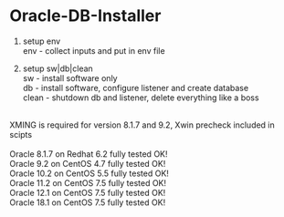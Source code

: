 # Oracle-DB-Installer

1. setup env <br />
env - collect inputs and put in env file<br />

2. setup sw|db|clean<br />
sw - install software only<br />
db - install software, configure listener and create database<br />
clean - shutdown db and listener, delete everything like a boss<br />
<br />
XMING is required for version 8.1.7 and 9.2, Xwin precheck included in scipts<br />
<br />
Oracle 8.1.7 on Redhat 6.2 fully tested OK!<br />
Oracle   9.2 on CentOS 4.7 fully tested OK!<br />
Oracle  10.2 on CentOS 5.5 fully tested OK!<br />
Oracle  11.2 on CentOS 7.5 fully tested OK!<br />
Oracle  12.1 on CentOS 7.5 fully tested OK!<br />
Oracle  18.1 on CentOS 7.5 fully tested OK!<br />
